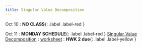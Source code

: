 ```yaml
---
title: Singular Value Decomposition
---
```


Oct 10 
: **NO CLASS**{: .label .label-red } 

Oct 11 
: **MONDAY SCHEDULE**{: .label .label-red } [Singular Value Decomposition](#) 
  : [worksheet](#) 
: **HWK 2 due**{: .label .label-yellow }
